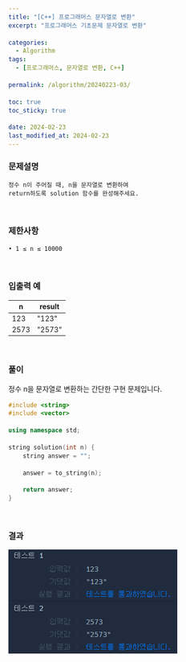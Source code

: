 ```yaml
---
title: "[C++] 프로그래머스 문자열로 변환"
excerpt: "프로그래머스 기초문제 문자열로 변환"

categories:
  - Algorithm
tags:
  - [프로그래머스, 문자열로 변환, C++]

permalink: /algorithm/20240223-03/

toc: true
toc_sticky: true

date: 2024-02-23
last_modified_at: 2024-02-23
---
```


### 문제설명

    정수 n이 주어질 때, n을 문자열로 변환하여
    return하도록 solution 함수를 완성해주세요.

<br/>

### 제한사항

    • 1 ≤ n ≤ 10000

<br/>

### 입출력 예

|n|result|
|----|----|
|123|"123"|
|2573|"2573"|

<br/>

### 풀이

정수 n을 문자열로 변환하는 간단한 구현 문제입니다.

```cpp
#include <string>
#include <vector>

using namespace std;

string solution(int n) {
    string answer = "";
    
    answer = to_string(n);
    
    return answer;
}
```

<br/>

### 결과
![코드 실행결과](/assets/images/posts_img/20240223-03/001.png "코드 실행결과")

<script async src="https://pagead2.googlesyndication.com/pagead/js/adsbygoogle.js?client=ca-pub-9590884639502637"
     crossorigin="anonymous"></script>
<!-- devlogbase_01 -->
<ins class="adsbygoogle"
     style="display:block"
     data-ad-client="ca-pub-9590884639502637"
     data-ad-slot="4742297382"
     data-ad-format="auto"
     data-full-width-responsive="true"></ins>
<script>
     (adsbygoogle = window.adsbygoogle || []).push({});
</script>
